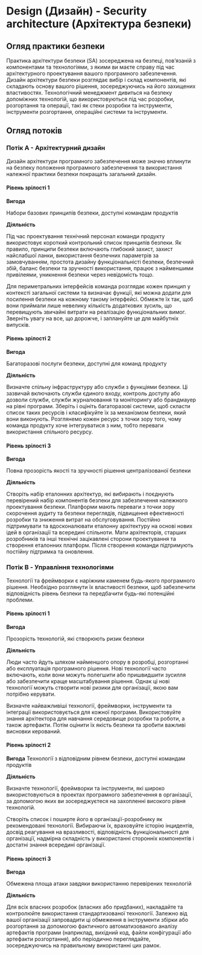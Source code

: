 # Design (Дизайн) - Security architecture (Архітектура безпеки)
## Огляд практики безпеки
Практика архітектури безпеки (SA) зосереджена на безпеці, пов’язаній з
компонентами та технологіями, з якими ви маєте справу під час архітектурного проектування
вашого програмного забезпечення. Дизайн архітектури безпеки розглядає вибір і
склад компонентів, які складають основу вашого рішення,
зосереджуючись на його захищених властивостях. Технологічний менеджмент дивиться на
безпеку допоміжних технологій, що використовуються під час розробки, розгортання
та операції, такі як стеки розробки та інструменти, інструменти розгортання,
операційні системи та інструменти.

## Огляд потоків
### Потік А - Архітектурний дизайн
Дизайн архітектури програмного забезпечення може значно вплинути на безпеку
положення програмного забезпечення та використання належної практики безпеки покращать
загальний дизайн.

#### Рівень зрілості 1

**Вигода**

Набори базових принципів безпеки, доступні командам продуктів

**Діяльність**

Під час проектування технічний персонал команди продукту використовує короткий контрольний список
принципів безпеки. Як правило, принципи безпеки включають глибокий захист,
захист найслабшої ланки, використання безпечних параметрів за замовчуванням, простота дизайну
функціональністі безпеки, безпечний збій, баланс безпеки та зручності використання, працює
з найменшими привілеями, уникнення безпеки через невідомість тощо.

Для периметральних інтерфейсів команда розглядає кожен принцип у контексті
загальної системи та визначає функції, які можна додати для посилення безпеки
на кожному такому інтерфейсі. Обмежте їх так, щоб вони приймали лише невелику кількість
додаткових зусиль, що перевищують звичайні витрати на реалізацію функціональних
вимог. Зверніть увагу на все, що дорожче, і заплануйте це для майбутніх випусків.

#### Рівень зрілості 2

**Вигода**

Багаторазові послуги безпеки, доступні для команд продукту

**Діяльність**

Визначте спільну інфраструктуру або служби з функціями безпеки. Ці
зазвичай включають служби єдиного входу, контроль доступу або дозволи
служби, служби журналювання та моніторингу або брандмауер на рівні програми.
Зберіть і оцініть багаторазові системи, щоб скласти список таких ресурсів і
класифікуйте їх за механізмом безпеки, який вони виконують. Розглянемо кожен ресурс
з точки зору того, чому команда продукту хоче інтегруватися з ним, тобто
переваги використання спільного ресурсу.

#### Рівень зрілості 3

**Вигода**

Повна прозорість якості та зручності рішення централізованої безпеки

**Діяльність**

Створіть набір еталонних архітектур, які вибирають і поєднують перевірений набір
компонентів безпеки для забезпечення належного проектування безпеки.
Платформи мають переваги з точки зору скорочення аудиту та безпеки
переглядів, підвищення ефективності розробки та зниження витрат на обслуговування.
Постійно підтримувати та вдосконалювати еталонну архітектуру
на основі нових ідей в організації та всередині спільноти. Мати
архітекторів, старших розробників та інші технічні зацікавлені сторони
проектування та створення еталонних платформ. Після створення команди підтримують
постійну підтримка та оновлення.

### Потік B - Управління технологіями
Технології та фреймворки є наріжним каменем будь-якого програмного рішення.
Необхідно розглянути їх властивості безпеки, щоб забезпечити відповідність
рівень безпеки та передбачити будь-які потенційні проблеми.

#### Рівень зрілості 1

**Вигода**

Прозорість технологій, які створюють ризик безпеки

**Діяльність**

Люди часто йдуть шляхом найменшого опору в розробці, розгортанні або
експлуатація програмного рішення. Нові технології часто включають, коли вони
можуть полегшити або пришвидшити зусилля або забезпечити краще масштабування рішення.
Однак ці нові технології можуть створити нові ризики для
організації, якою вам потрібно керувати.

Визначте найважливіші технології, фреймворки, інструменти та інтеграції
використовується для кожної програми. Використовуйте знання архітектора для навчання
середовище розробки та роботи, а також артефакти. Потім
оцінити їх якість безпеки та зробити важливі висновки
керований.

#### Рівень зрілості 2

**Вигода**
Технології з відповідним рівнем безпеки, доступні командам продуктів

**Діяльність**

Визначте технології, фреймворки та інструменти, які широко використовуються
в проектах програмного забезпечення в організації, за допомогою яких ви зосереджуєтеся на захопленні високого
рівня технологій.

Створіть список і поширте його в організації-розробнику як
рекомендовані технології. Вибираючи їх, враховуйте історію інцидентів,
досвід реагування на вразливості, відповідність функціональності
для організації, надмірна складність у використанні сторонніх
компонентів і достатні знання всередині організації.

#### Рівень зрілості 3

**Вигода**

Обмежена площа атаки завдяки використанню перевірених технологій

**Діяльність**

Для всіх власних розробок (власних або придбаних), накладайте та контролюйте
використання стандартизованої технології. Залежно від вашої організації
запровадити ці обмеження в інструменти збірки або розгортання за допомогою
фактичного автоматизованого аналізу артефактів програми (наприклад, вихідний код,
файли конфігурації або артефакти розгортання), або періодично переглядайте, зосереджуючись на
правильному використанні цих рамок.
